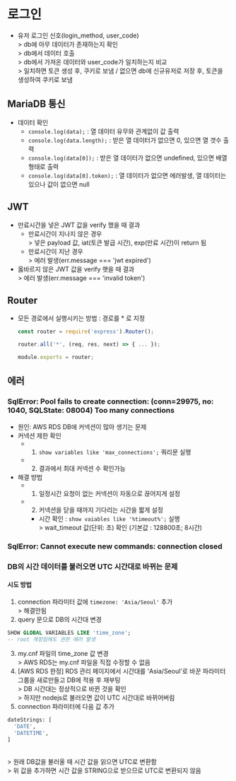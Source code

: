 # 로그인
* 유저 로그인 신호(login_method, user_code)
<br>> db에 아무 데이터가 존재하는지 확인
<br>> db에서 데이터 호출
<br>> db에서 가져온 데이터와 user_code가 일치하는지 비교
<br>> 일치하면 토큰 생성 후, 쿠키로 보냄 / 없으면 db에 신규유저로 저장 후, 토큰을 생성하여 쿠키로 보냄

## MariaDB 통신
* 데이터 확인
  * <code>console.log(data);</code> : 열 데이터 유무와 관계없이 값 출력
  * <code>console.log(data.length);</code> : 받은 열 데이터가 없으면 0, 있으면 열 갯수 출력
  * <code>console.log(data[0]);</code> : 받은 열 데이터가 없으면 undefined, 있으면 배열 형태로 출력
  * <code>console.log(data[0].token);</code> : 열 데이터가 없으면 에러발생, 열 데이터는 있으나 값이 없으면 null

## JWT
* 만료시간을 넣은 JWT 값을 verify 했을 때 결과
  * 만료시간이 지나지 않은 경우
    <br>> 넣은 payload 값, iat(토큰 발급 시간), exp(만료 시간)이 return 됨
  * 만료시간이 지난 경우
    <br>> 에러 발생(err.message === 'jwt expired')
* 옳바르지 않은 JWT 값을 verify 햇을 때 결과
  <br>> 에러 발생(err.message === 'invalid token')

## Router
* 모든 경로에서 실행시키는 방법 : 경로를 * 로 지정
  ```javascript
  const router = require('express').Router();
  
  router.all('*', (req, res, next) => { ... });

  module.exports = router;
  ```

## 에러
### SqlError: Pool fails to create connection: (conn=29975, no: 1040, SQLState: 08004) Too many connections
* 원인: AWS RDS DB에 커넥션이 많아 생기는 문제
* 커넥션 제한 확인
  * 1. <code>show variables like 'max_connections';</code> 쿼리문 실행
  * 2. 결과에서 최대 커넥션 수 확인가능
* 해결 방법
  * 1. 일정시간 요청이 없는 커넥션이 자동으로 끊어지게 설정
  * 2. 커넥션을 닫을 때까지 기다리는 시간을 짧게 설정
    * 시간 확인 : <code>show vaiables like '%timeout%';</code> 실행
      <br>> wait_timeout 값(단위: 초) 확인 (기본값 : 128800초; 8시간)

### SqlError: Cannot execute new commands: connection closed

### DB의 시간 데이터를 불러오면 UTC 시간대로 바뀌는 문제
#### 시도 방법
1. connection 파라미터 값에 <code>timezone: 'Asia/Seoul'</code> 추가
  <br>> 해결안됨
2. query 문으로 DB의 시간대 변경
  ```sql
  SHOW GLOBAL VARIABLES LIKE 'time_zone';
  -- root 계정임에도 권한 에러 발생
  ```
3. my.cnf 파일의 time_zone 값 변경
  <br>> AWS RDS는 my.cnf 파일을 직접 수정할 수 없음
4. [AWS RDS 한정] RDS 관리 페이지에서 시간대를 'Asia/Seoul'로 바꾼 파라미터 그룹을 새로만들고 DB에 적용 후 재부팅
  <br>> DB 시간대는 정상적으로 바뀐 것을 확인
  <br>> 하지만 nodejs로 불러오면 값이 UTC 시간대로 바뀌어버림
5. connection 파라미터에 다음 값 추가
  ```sql
  dateStrings: [
    'DATE',
    'DATETIME',
  ]
  ```
  <br>> 원래 DB값을 불러올 때 시간 값을 읽으면 UTC로 변환함
  <br>> 위 값을 추가하면 시간 값을 STRING으로 받으므로 UTC로 변환되지 않음